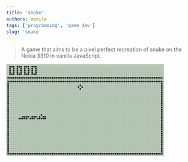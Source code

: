 ```yaml
---
title: 'Snake'
authors: manila
tags: ['programming', 'game dev']
slug: 'snake'
---
```


> A game that aims to be a pixel perfect recreation of snake on the Nokia 3310 in vanilla JavaScript. 

![Snake Game Demp](./demo.gif)
